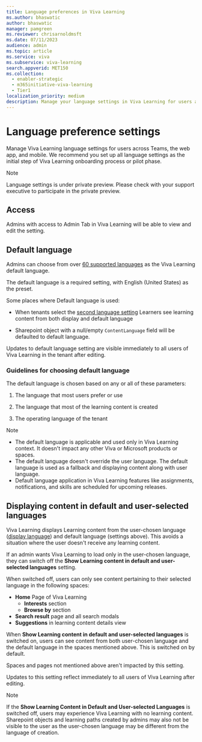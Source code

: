 ```yaml
---
title: Language preferences in Viva Learning
ms.author: bhaswatic
author: bhaswatic
manager: pamgreen
ms.reviewer: chrisarnoldmsft
ms.date: 07/11/2023
audience: admin
ms.topic: article
ms.service: viva
ms.subservice: viva-learning
search.appverid: MET150
ms.collection:
  - enabler-strategic
  - m365initiative-viva-learning
  - Tier1
localization_priority: medium
description: Manage your language settings in Viva Learning for users across Teams, webapp and mobile. 
---
```


# Language preference settings

Manage Viva Learning language settings for users across Teams, the web app, and mobile. We recommend you set up all language settings as the initial step of Viva Learning onboarding process or pilot phase.


> [!NOTE]
> Language settings is under private preview. Please check with your support executive to participate in the private preview.

## Access

Admins with access to Admin Tab in Viva Learning will be able to view and edit the setting.

## Default language 

Admins can choose from over [60 supported languages](/viva/learning/viva-learning-supported-languages) as the Viva Learning default language.

The default language is a required setting, with English (United States) as the preset.  


Some places where Default language is used: 

- When tenants select the [second language setting](#displaying-content-in-default-and-user-selected-languages)
Learners see learning content from both display and default language

- Sharepoint object with a null/empty `ContentLanguage` field will be defaulted to default language.

Updates to default language setting are visible immediately to all users of Viva Learning in the tenant after editing.

### Guidelines for choosing default language

The default language is chosen based on any or all of these parameters:

1. The language that most users prefer or use

1. The language that most of the learning content is created

1. The operating language of the tenant

> [!NOTE]
>
>- The default language is applicable and used only in Viva Learning context. It doesn't impact any other Viva or Microsoft products or spaces.
>- The default language doesn't override the user language. The default language is used as a fallback and displaying content along with user language.
>- Default language application in Viva Learning features like assignments, notifications, and skills are scheduled for upcoming releases.

## Displaying content in default and user-selected languages

Viva Learning displays Learning content from the user-chosen language ([display language](/viva/learning/language-overview/#display-language)) and default language (settings above). This avoids a situation where the user doesn't receive any learning content.

If an admin wants Viva Learning to load only in the user-chosen language, they can switch off the **Show Learning content in default and user-selected languages** setting. 

When switched off, users can only see content pertaining to their selected language in the following spaces:

- **Home** Page of Viva Learning
  - **Interests** section
  - **Browse by** section
- **Search result** page and all search modals
- **Suggestions** in learning content details view

When **Show Learning content in default and user-selected languages** is switched on, users can see content from both user-chosen language and the default language in the spaces mentioned above. This is switched on by default.

Spaces and pages not mentioned above aren't impacted by this setting.

Updates to this setting reflect immediately to all users of Viva Learning after editing.

> [!NOTE]
> If the **Show Learning Content in Default and User-selected Languages** is switched off, users may experience Viva Learning with no learning content.
Sharepoint objects and learning paths created by admins may also not be visible to the user as the user-chosen language may be different from the language of creation.
